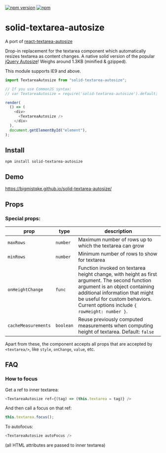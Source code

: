[![npm version](https://img.shields.io/npm/v/solid-textarea-autosize.svg)](https://www.npmjs.com/package/solid-textarea-autosize)
[![npm](https://img.shields.io/npm/dm/solid-textarea-autosize.svg)](https://www.npmjs.com/package/solid-textarea-autosize)

# solid-textarea-autosize

A port of [react-textarea-autosize](https://github.com/Andarist/react-textarea-autosize)

Drop-in replacement for the textarea component which automatically resizes
textarea as content changes. A native solid version of the popular
[jQuery Autosize](http://www.jacklmoore.com/autosize/)! Weighs
around <span class="weight">1.3KB</span> (minified & gzipped).

This module supports IE9 and above.

```javascript
import TextareaAutosize from "solid-textarea-autosize";

// If you use CommonJS syntax:
// var TextareaAutosize = require('solid-textarea-autosize').default;

render(
  () => (
    <div>
      <TextareaAutosize />
    </div>
  ),
  document.getElementById("element"),
);
```

## Install

`npm install solid-textarea-autosize`

## Demo

https://bigmistqke.github.io/solid-textarea-autosize/

## Props

### Special props:

| prop                | type      | description                                                                                                                                                                                                                                        |
| ------------------- | --------- | -------------------------------------------------------------------------------------------------------------------------------------------------------------------------------------------------------------------------------------------------- |
| `maxRows`           | `number`  | Maximum number of rows up to which the textarea can grow                                                                                                                                                                                           |
| `minRows`           | `number`  | Minimum number of rows to show for textarea                                                                                                                                                                                                        |
| `onHeightChange`    | `func`    | Function invoked on textarea height change, with height as first argument. The second function argument is an object containing additional information that might be useful for custom behaviors. Current options include `{ rowHeight: number }`. |
| `cacheMeasurements` | `boolean` | Reuse previously computed measurements when computing height of textarea. Default: `false`                                                                                                                                                         |

Apart from these, the component accepts all props that are accepted by `<textarea/>`, like `style`, `onChange`, `value`, etc.

## FAQ

### How to focus

Get a ref to inner textarea:

```js
<TextareaAutosize ref={(tag) => (this.textarea = tag)} />
```

And then call a focus on that ref:

```js
this.textarea.focus();
```

To autofocus:

```js
<TextareaAutosize autoFocus />
```

(all HTML attributes are passed to inner textarea)
